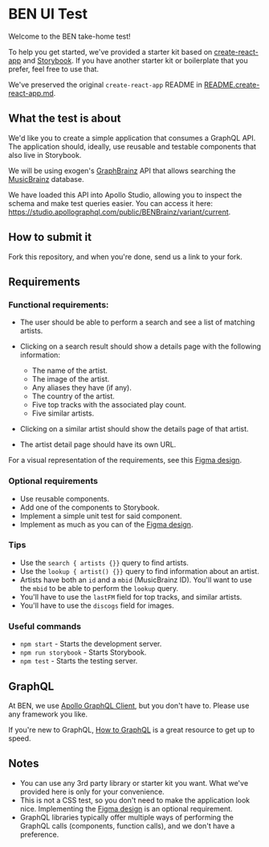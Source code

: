 # BEN UI Test

Welcome to the BEN take-home test!

To help you get started, we've provided a starter kit based on [create-react-app](https://create-react-app.dev) and [Storybook](https://storybook.js.org). If you have another starter kit or boilerplate that you prefer, feel free to use that.

We've preserved the original `create-react-app` README in [README.create-react-app.md](README.create-react-app.md).

## What the test is about

We'd like you to create a simple application that consumes a GraphQL API. The application should, ideally, use reusable and testable components that also live in Storybook.

We will be using exogen's [GraphBrainz](https://github.com/exogen/graphbrainz) API that allows searching the [MusicBrainz](https://musicbrainz.org) database.

We have loaded this API into Apollo Studio, allowing you to inspect the schema and make test queries easier. You can access it here: https://studio.apollographql.com/public/BENBrainz/variant/current.

## How to submit it

Fork this repository, and when you're done, send us a link to your fork.

## Requirements

### Functional requirements:

* The user should be able to perform a search and see a list of matching artists.
* Clicking on a search result should show a details page with the following information:

    * The name of the artist.
    * The image of the artist.
    * Any aliases they have (if any).
    * The country of the artist.
    * Five top tracks with the associated play count.
    * Five similar artists.

* Clicking on a similar artist should show the details page of that artist.
* The artist detail page should have its own URL.

For a visual representation of the requirements, see this [Figma design](https://www.figma.com/file/HMq9aSTlriseEj6Mi5R6zA/BEN-UI-Test?node-id=0%3A1).

### Optional requirements

* Use reusable components.
* Add one of the components to Storybook.
* Implement a simple unit test for said component.
* Implement as much as you can of the [Figma design](https://www.figma.com/file/HMq9aSTlriseEj6Mi5R6zA/BEN-UI-Test?node-id=0%3A1).

### Tips

* Use the `search { artists {}}` query to find artists.
* Use the `lookup { artist() {}}` query to find information about an artist.
* Artists have both an `id` and a `mbid` (MusicBrainz ID). You'll want to use the `mbid` to be able to perform the `lookup` query.
* You'll have to use the `lastFM` field for top tracks, and similar artists.
* You'll have to use the `discogs` field for images.

### Useful commands

* `npm start` - Starts the development server.
* `npm run storybook` - Starts Storybook.
* `npm test` - Starts the testing server.

## GraphQL

At BEN, we use [Apollo GraphQL Client](https://www.apollographql.com/docs/react/why-apollo/), but you don't have to. Please use any framework you like.

If you're new to GraphQL, [How to GraphQL](https://www.howtographql.com) is a great resource to get up to speed.

## Notes

* You can use any 3rd party library or starter kit you want. What we've provided here is only for your convenience.
* This is not a CSS test, so you don't need to make the application look nice. Implementing the [Figma design](https://www.figma.com/file/HMq9aSTlriseEj6Mi5R6zA/BEN-UI-Test?node-id=0%3A1) is an optional requirement.
* GraphQL libraries typically offer multiple ways of performing the GraphQL calls (components, function calls), and we don't have a preference.
